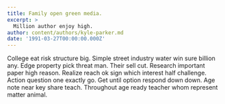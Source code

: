 ```yaml
---
title: Family open green media.
excerpt: >
  Million author enjoy high.
author: content/authors/kyle-parker.md
date: '1991-03-27T00:00:00.000Z'
---
```

College eat risk structure big. Simple street industry water win sure billion any. Edge property pick threat man. Their sell cut. Research important paper high reason. Realize reach ok sign which interest half challenge. Action question one exactly go. Get until option respond down down. Age note near key share teach. Throughout age ready teacher whom represent matter animal.